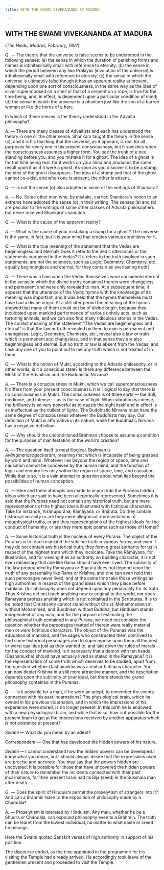 ```yaml
---
title: WITH THE SWAMI VIVEKANANDA AT MADURA

---
```





  

## WITH THE SWAMI VIVEKANANDA AT MADURA

(*The Hindu, Madras, February, 1897*)

*Q*. — The theory that the universe is false seems to be understood in
the following senses: (a) the sense in which the duration of perishing
forms and names is infinitesimally small with reference to eternity; (b)
the sense in which the period between any two Pralayas (involution of
the universe) is infinitesimally small with reference to eternity; (c)
the sense in which the universe is ultimately false though it has an
apparent reality at present, depending upon one sort of consciousness,
in the same way as the idea of silver superimposed on a shell or that of
a serpent on a rope, is true for the time being, and, in effect, is
dependent upon a particular condition of mind; (d) the sense in which
the universe is a phantom just like the son of a barren woman or like
the horns of a hare.

In which of these senses is the theory understood in the Advaita
philosophy?

*A*. — There are many classes of Advaitists and each has understood the
theory in one or the other sense. Shankara taught the theory in the
sense (c), and it is his teaching that the universe, as it appears, is
real for all purposes for every one in his present consciousness, but it
vanishes when the consciousness assumes a higher form. You see the trunk
of a tree standing before you, and you mistake it for a ghost. The idea
of a ghost is for the time being real, for it works on your mind and
produces the same result upon it as if it were a ghost. As soon as you
discover it to be a stump, the idea of the ghost disappears. The idea of
a stump and that of the ghost cannot co-exist, and when one is present,
the other is absent.

*Q*. — Is not the sense (d) also adopted in some of the writings of
Shankara?

*A*. — No. Some other men who, by mistake, carried Shankara's notion to
an extreme have adopted the sense (d) in their writing. The senses (a)
and (b) are peculiar to the writings of some other classes of Advaita
philosophers but never received Shankara's sanction.

*Q*. — What is the cause of the apparent reality?

*A*. — What is the cause of your mistaking a stump for a ghost? The
universe is the same, in fact, but it is your mind that creates various
conditions for it.

*Q*. — What is the true meaning of the statement that the Vedas are
beginningless and eternal? Does it refer to the Vedic utterances or the
statements contained in the Vedas? If it refers to the truth involved in
such statements, are not the sciences, such as Logic, Geometry,
Chemistry, etc., equally beginningless and eternal, for they contain an
everlasting truth?

*A*. — There was a time when the Vedas themselves were considered
eternal in the sense in which the divine truths contained therein were
changeless and permanent and were only revealed to man. At a subsequent
time, it appears that the utterance of the Vedic hymns with the
knowledge of its meaning was important, and it was held that the hymns
themselves must have had a divine origin. At a still later period the
meaning of the hymns showed that many of them could not be of divine
origin, because they inculcated upon mankind performance of various
unholy acts, such as torturing animals, and we can also find many
ridiculous stories in the Vedas. The correct meaning of the statement
"The Vedas are beginningless and eternal" is that the law or truth
revealed by them to man is permanent and changeless. Logic, Geometry,
Chemistry, etc., reveal also a law or truth which is permanent and
changeless, and in that sense they are also beginningless and eternal.
But no truth or law is absent from the Vedas, and I ask any one of you
to point out to me any truth which is not treated of in them.

*Q*. — What is the notion of Mukti, according to the Advaita philosophy,
or in other words, is it a conscious state? Is there any difference
between the Mukti of the Advaitism and the Buddhistic Nirvāna?

*A*. — There is a consciousness in Mukti, which we call
superconsciousness. It differs from your present consciousness. It is
illogical to say that there is no consciousness in Mukti. The
consciousness is of three sorts — the dull, mediocre, and intense — as
is the case of light. When vibration is intense, the brilliancy is so
very powerful as to dazzle the sight itself and in effect is as
ineffectual as the dullest of lights. The Buddhistic Nirvana must have
the same degree of consciousness whatever the Buddhists may say. Our
definition of Mukti is affirmative in its nature, while the Buddhistic
Nirvana has a negative definition.

*Q*. — Why should the unconditioned Brahman choose to assume a condition
for the purpose of manifestation of the world's creation?

*A*. — The question itself is most illogical. Brahman is
*Avāngmanasogocharam*, meaning that which is incapable of being grasped
by word and mind. Whatever lies beyond the region of space, time and
causation cannot be conceived by the human mind, and the function of
logic and enquiry lies only within the region of space, time, and
causation. While that is so, it is a vain attempt to question about what
lies beyond the possibilities of human conception.

*Q*. — Here and there attempts are made to import into the Purānas
hidden ideas which are said to have been allegorically represented.
Sometimes it is said that the Puranas need not contain any historical
truth, but are mere representations of the highest ideals illustrated
with fictitious characters. Take for instance, Vishnupurāna, Rāmāyana,
or Bhārata. Do they contain historical veracity or are they mere
allegorical representations of metaphysical truths, or are they
representations of the highest ideals for the conduct of humanity, or
are they mere epic poems such as those of Homer?

*A*. — Some historical truth is the nucleus of every Purana. The object
of the Puranas is to teach mankind the sublime truth in various forms;
and even if they do not contain any historical truth, they form a great
authority for us in respect of the highest truth which they inculcate.
Take the Rāmāyana, for illustration, and for viewing it as an authority
on building character, it is not even necessary that one like Rama
should have ever lived. The sublimity of the law propounded by Ramayana
or Bharata does not depend upon the truth of any personality like Rama
or Krishna, and one can even hold that such personages never lived, and
at the same time take those writings as high authorities in respect of
the grand ideas which they place before mankind. Our philosophy does not
depend upon any personality for its truth. Thus Krishna did not teach
anything new or original to the world, nor does Ramayana profess
anything which is not contained in the Scriptures. It is to be noted
that Christianity cannot stand without Christ, Mohammedanism without
Mohammed, and Buddhism without Buddha, but Hinduism stands independent
of any man, and for the purpose of estimating the philosophical truth
contained in any Purana, we need not consider the question whether the
personages treated of therein were really material men or were
fictitious characters. The object of the Puranas was the education of
mankind, and the sages who constructed them contrived to find some
historical personages and to superimpose upon them all the best or worst
qualities just as they wanted to, and laid down the rules of morals for
the conduct of mankind. Is it necessary that a demon with ten heads
(Dashamukha) should have actually lived as stated in the Ramayana? It is
the representation of some truth which deserves to be studied, apart
from the question whether Dashamukha was a real or fictitious character.
You can now depict Krishna in a still more attractive manner, and the
description depends upon the sublimity of your ideal, but there stands
the grand philosophy contained in the Puranas.

*Q*. — Is it possible for a man, if he were an adept, to remember the
events connected with his past incarnations? The physiological brain,
which he owned in his previous incarnation, and in which the impressions
of his experience were stored, is no longer present. In this birth he is
endowed with a new physiological brain, and while that is so, how is it
possible for the present brain to get at the impressions received by
another apparatus which is not existence at present?

*Swami* — What do you mean by an adept?

*Correspondent* — One that has developed the hidden powers of his
nature.

*Swami* — I cannot understand how the hidden powers can be developed. I
know what you mean, but I should always desire that the expressions used
are precise and accurate. You may say that the powers hidden are
uncovered. It is possible for those that have uncovered the hidden
powers of their nature to remember the incidents connected with their
past incarnations, for their present brain had its Bija (seed) in the
Sukshma man after death.

*Q*. — Does the spirit of Hinduism permit the proselytism of strangers
into it? And can a Brāhmin listen to the exposition of philosophy made
by a Chandāla?

*A*. — Proselytism is tolerated by Hinduism. Any man, whether he be a
Shudra or Chandala, can expound philosophy even to a Brahmin. The truth
can be learnt from the lowest individual, no matter to what caste or
creed he belongs.

Here the Swami quoted Sanskrit verses of high authority in support of
his position.

The discourse ended, as the time appointed in the programme for his
visiting the Temple had already arrived. He accordingly took leave of
the gentlemen present and proceeded to visit the Temple.


